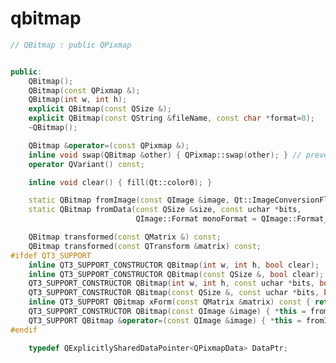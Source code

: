 <!-- qbitmap.md --- 
;; 
;; Description: 
;; Author: Hongyi Wu(吴鸿毅)
;; Email: wuhongyi@qq.com 
;; Created: 二 1月  2 22:26:50 2018 (+0800)
;; Last-Updated: 二 1月  2 22:27:51 2018 (+0800)
;;           By: Hongyi Wu(吴鸿毅)
;;     Update #: 1
;; URL: http://wuhongyi.cn -->

# qbitmap


```cpp
// QBitmap : public QPixmap


public:
    QBitmap();
    QBitmap(const QPixmap &);
    QBitmap(int w, int h);
    explicit QBitmap(const QSize &);
    explicit QBitmap(const QString &fileName, const char *format=0);
    ~QBitmap();

    QBitmap &operator=(const QPixmap &);
    inline void swap(QBitmap &other) { QPixmap::swap(other); } // prevent QBitmap<->QPixmap swaps
    operator QVariant() const;

    inline void clear() { fill(Qt::color0); }

    static QBitmap fromImage(const QImage &image, Qt::ImageConversionFlags flags = Qt::AutoColor);
    static QBitmap fromData(const QSize &size, const uchar *bits,
                            QImage::Format monoFormat = QImage::Format_MonoLSB);

    QBitmap transformed(const QMatrix &) const;
    QBitmap transformed(const QTransform &matrix) const;
#ifdef QT3_SUPPORT
    inline QT3_SUPPORT_CONSTRUCTOR QBitmap(int w, int h, bool clear);
    inline QT3_SUPPORT_CONSTRUCTOR QBitmap(const QSize &, bool clear);
    QT3_SUPPORT_CONSTRUCTOR QBitmap(int w, int h, const uchar *bits, bool isXbitmap=false);
    QT3_SUPPORT_CONSTRUCTOR QBitmap(const QSize &, const uchar *bits, bool isXbitmap=false);
    inline QT3_SUPPORT QBitmap xForm(const QMatrix &matrix) const { return transformed(QTransform(matrix)); }
    QT3_SUPPORT_CONSTRUCTOR QBitmap(const QImage &image) { *this = fromImage(image); }
    QT3_SUPPORT QBitmap &operator=(const QImage &image) { *this = fromImage(image); return *this; }
#endif

    typedef QExplicitlySharedDataPointer<QPixmapData> DataPtr;

```

<!-- qbitmap.md ends here -->
